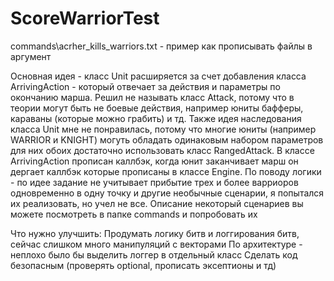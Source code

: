 # ScoreWarriorTest
commands\acrher_kills_warriors.txt - пример как прописывать файлы в аргумент

Основная идея - класс Unit расширяется за счет добавления класса ArrivingAction - который отвечает за действия и параметры по окончанию марша. Решил не называть класс Attack, потому что в теории могут быть не боевые действия, например юниты бафферы, караваны (которые можно грабить) и тд. Также идея наследования класса Unit мне не понравилась, потому что многие юниты (например WARRIOR и KNIGHT) могуть обладать одинаковым набором параметров для них обоих достаточно использовать класс RangedAttack. В классе ArrivingAction прописан каллбэк, когда юнит заканчивает марш он дергает каллбэк которые прописаны в классе Engine.
По поводу логики - по идее задание не учитывает прибытие трех и более варриоров одновременно в одну точку и другие необычные сценарии, я попытался их реализовать, но учел не все. Описание некоторый сценариев вы можете посмотреть в папке commands и попробовать их

Что нужно улучшить:
Продумать логику битв и логгирования битв, сейчас слишком много манипуляций с векторами
По архитектуре - неплохо было бы выделить логгер в отдельный класс
Сделать код безопасным (проверять optional, прописать эксептионы и тд)

